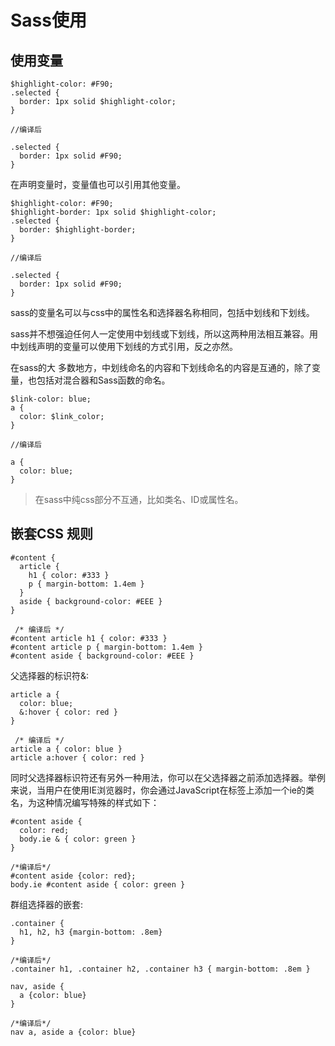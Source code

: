 # Sass使用
## 使用变量
```
$highlight-color: #F90;
.selected {
  border: 1px solid $highlight-color;
}

//编译后

.selected {
  border: 1px solid #F90;
}

```
在声明变量时，变量值也可以引用其他变量。
```
$highlight-color: #F90;
$highlight-border: 1px solid $highlight-color;
.selected {
  border: $highlight-border;
}

//编译后

.selected {
  border: 1px solid #F90;
}
```
sass的变量名可以与css中的属性名和选择器名称相同，包括中划线和下划线。

sass并不想强迫任何人一定使用中划线或下划线，所以这两种用法相互兼容。用中划线声明的变量可以使用下划线的方式引用，反之亦然。

在sass的大 多数地方，中划线命名的内容和下划线命名的内容是互通的，除了变量，也包括对混合器和Sass函数的命名。

```
$link-color: blue;
a {
  color: $link_color;
}

//编译后

a {
  color: blue;
}
```
> 在sass中纯css部分不互通，比如类名、ID或属性名。

## 嵌套CSS 规则

```
#content {
  article {
    h1 { color: #333 }
    p { margin-bottom: 1.4em }
  }
  aside { background-color: #EEE }
}

 /* 编译后 */
#content article h1 { color: #333 }
#content article p { margin-bottom: 1.4em }
#content aside { background-color: #EEE }
```
父选择器的标识符&:
```
article a {
  color: blue;
  &:hover { color: red }
}

 /* 编译后 */
article a { color: blue }
article a:hover { color: red }
```
同时父选择器标识符还有另外一种用法，你可以在父选择器之前添加选择器。举例来说，当用户在使用IE浏览器时，你会通过JavaScript在<body>标签上添加一个ie的类名，为这种情况编写特殊的样式如下：
```
#content aside {
  color: red;
  body.ie & { color: green }
}

/*编译后*/
#content aside {color: red};
body.ie #content aside { color: green }
```
群组选择器的嵌套:
```
.container {
  h1, h2, h3 {margin-bottom: .8em}
}

/*编译后*/
.container h1, .container h2, .container h3 { margin-bottom: .8em }
```
```
nav, aside {
  a {color: blue}
}

/*编译后*/
nav a, aside a {color: blue}
```


